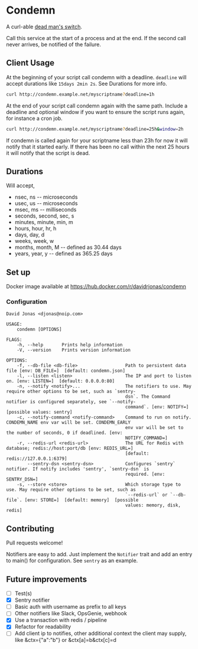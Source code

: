 Condemn
=======

A curl-able [dead man's switch](https://en.wikipedia.org/wiki/Dead_man%27s_switch).

Call this service at the start of a process and at the end. If the second call never arrives, be notified of the failure.

Client Usage
------------

At the beginning of your script call condemn with a deadline. `deadline` will accept durations like `15days 2min 2s`. See Durations for more info.

```bash
curl http://condemn.example.net/myscriptname?deadline=1h
```

At the end of your script call condemn again with the same path. Include a deadline and optional window if you want to ensure the script runs again, for instance a cron job.

```bash
curl http://condemn.example.net/myscriptname?deadline=25h&window=2h
```

If condemn is called again for your scriptname less than 23h for now it will notify that it started early. If there has been no call within the next 25 hours it will notify that the script is dead.

Durations
---------

Will accept,

- nsec, ns -- microseconds
- usec, us -- microseconds
- msec, ms -- milliseconds
- seconds, second, sec, s
- minutes, minute, min, m
- hours, hour, hr, h
- days, day, d
- weeks, week, w
- months, month, M -- defined as 30.44 days
- years, year, y -- defined as 365.25 days

Set up
------

Docker image available at https://hub.docker.com/r/davidrjonas/condemn

### Configuration

```condemn 0.4.0
David Jonas <djonas@noip.com>

USAGE:
    condemn [OPTIONS]

FLAGS:
    -h, --help       Prints help information
    -V, --version    Prints version information

OPTIONS:
    -f, --db-file <db-file>                  Path to persistent data file [env: DB_FILE=]  [default: condemn.json]
    -l, --listen <listen>                    The IP and port to listen on. [env: LISTEN=]  [default: 0.0.0.0:80]
    -n, --notify <notify>...                 The notifiers to use. May require other options to be set, such as `sentry-
                                             dsn`. The Command notifier is configured separately, see `--notify-
                                             command`. [env: NOTIFY=]  [possible values: sentry]
    -c, --notify-command <notify-command>    Command to run on notify. CONDEMN_NAME env var will be set. CONDEMN_EARLY
                                             env var will be set to the number of seconds, 0 if deadlined. [env:
                                             NOTIFY_COMMAND=]
    -r, --redis-url <redis-url>              The URL for Redis with database; redis://host:port/db [env: REDIS_URL=]
                                             [default: redis://127.0.0.1:6379]
        --sentry-dsn <sentry-dsn>            Configures `sentry` notifier. If notify includes 'sentry', `sentry-dsn` is
                                             required. [env: SENTRY_DSN=]
    -s, --store <store>                      Which storage type to use. May require other options to be set, such as
                                             `--redis-url` or `--db-file`. [env: STORE=]  [default: memory]  [possible
                                             values: memory, disk, redis]
```

Contributing
------------

Pull requests welcome!

Notifiers are easy to add. Just implement the `Notifier` trait and add an entry to main() for configuration. See `sentry` as an example.

Future improvements
-------------------

- [ ] Test(s)
- [X] Sentry notifier
- [ ] Basic auth with username as prefix to all keys
- [ ] Other notifiers like Slack, OpsGenie, webhook
- [X] Use a transaction with redis / pipeline
- [X] Refactor for readability
- [ ] Add client ip to notifies, other additional context the client may supply, like &ctx={"a":"b"} or &ctx[a]=b&ctx[c]=d
